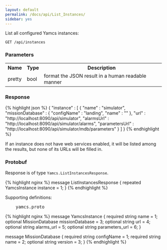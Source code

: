 ```yaml
---
layout: default
permalink: /docs/api/List_Instances/
sidebar: yes
---
```


List all configured Yamcs instances:

    GET /api/instances


### Parameters

<table class="inline">
    <tr>
        <th>Name</th>
        <th>Type</th>
        <th>Description</th>
    </tr>
    <tr>
        <td class="code">pretty</td>
        <td class="code">bool</td>
        <td>format the JSON result in a human readable manner</td>
    </tr>
</table>

### Response

{% highlight json %}
{
  "instance" : [ {
    "name" : "simulator",
    "missionDatabase" : {
      "configName" : "landing",
      "name" : ""
    },
    "url" : "http://localhost:8090/api/simulator",
    "alarmsUrl" : "http://localhost:8090/api/simulator/alarms",
    "parametersUrl" : "http://localhost:8090/api/simulator/mdb/parameters"
  } ]
}
{% endhighlight %}

If an instance does not have web services enabled, it will be listed among the results, but none of its URLs will be filled in.

### Protobuf

Response is of type `Yamcs.ListInstancesResponse`.

{% highlight nginx %}
message ListInstancesResponse {
  repeated YamcsInstance instance = 1;
}
{% endhighlight %}

Supporting definitions:

<pre class="header">
    yamcs.proto
</pre>

{% highlight nginx %}
message YamcsInstance {
  required string name = 1;
  optional MissionDatabase missionDatabase = 3;
  optional string url = 4;
  optional string alarms_url = 5;
  optional string parameters_url = 6;
}

message MissionDatabase {
  required string configName = 1;
  required string name = 2;
  optional string version = 3;
}
{% endhighlight %}
